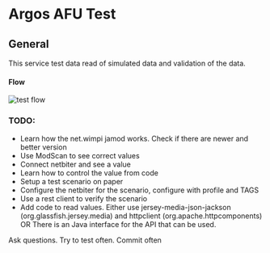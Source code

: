 Argos AFU Test
=================

## General
This service test data read of simulated data and validation of the data.

#### Flow 

![test flow](images/flow_test.uml.png)

### TODO:

* Learn how the net.wimpi jamod works. Check if there are newer and better version
* Use ModScan to see correct values
* Connect netbiter and see a value
* Learn how to control the value from code
* Setup a test scenario on paper
* Configure the netbiter for the scenario, configure with profile and TAGS
* Use a rest client to verify the scenario
* Add code to read values.
  Either use jersey-media-json-jackson (org.glassfish.jersey.media) and httpclient (org.apache.httpcomponents)
  OR There is an Java interface for the API that can be used.

Ask questions.
Try to test often.
Commit often
